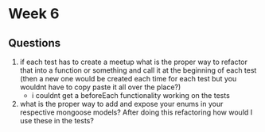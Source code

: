 # Week 6


## Questions
1. if each test has to create a meetup what is the proper way to refactor that into a function or something and call it at the beginning of each test (then a new one would be created each time for each test but you wouldnt have to copy paste it all over the place?) 
    - i couldnt get a beforeEach functionality working on the tests
2. what is the proper way to add and expose your enums in your respective mongoose models? After doing this refactoring how would I use these in the tests?